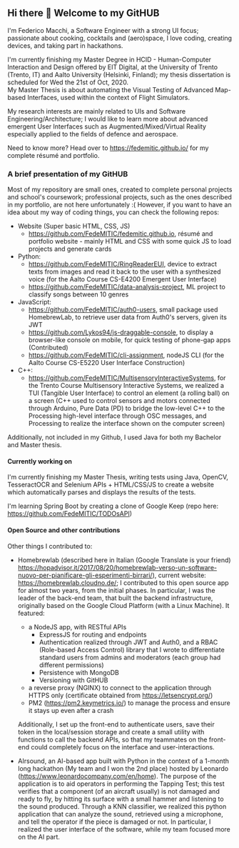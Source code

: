 ## Hi there 👋 Welcome to my GitHUB
I'm Federico Macchi, a Software Engineer with a strong UI focus; passionate about cooking, cocktails and (aero)space, I love coding, creating devices, and taking part in hackathons.  

I'm currently finishing my Master Degree in HCID - Human-Computer Interaction and Design offered by EIT Digital, at the University of Trento (Trento, IT) and Aalto University (Helsinki, Finland); my thesis dissertation is scheduled for Wed the 21st of Oct, 2020.  
My Master Thesis is about automating the Visual Testing of Advanced Map-based Interfaces, used within the context of Flight Simulators.

My research interests are mainly related to UIs and Software Engineering/Architecture; I would like to learn more about advanced emergent User Interfaces such as Augmented/Mixed/Virtual Reality especially applied to the fields of defence and aerospace.

Need to know more? Head over to https://fedemitic.github.io/ for my complete résumé and portfolio.

### A brief presentation of my GitHUB
Most of my repository are small ones, created to complete personal projects and school's coursework; professional projects, such as the ones described in my portfolio, are not here unfortunately :(
However, if you want to have an idea about my way of coding things, you can check the following repos:
- Website (Super basic HTML, CSS, JS)
  - https://github.com/FedeMITIC/fedemitic.github.io, résumé and portfolio website - mainly HTML and CSS with some quick JS to load projects and generate cards
- Python: 
  - https://github.com/FedeMITIC/RingReaderEUI, device to extract texts from images and read it back to the user with a synthesized voice (for the Aalto Course CS-E4200 Emergent User Interface)
  - https://github.com/FedeMITIC/data-analysis-project, ML project to classify songs between 10 genres
- JavaScript:
  - https://github.com/FedeMITIC/auth0-users, small package used HomebrewLab, to retrieve user data from Auth0's servers, given its JWT
  - https://github.com/Lykos94/js-draggable-console, to display a browser-like console on mobile, for quick testing of phone-gap apps (Contributed)
  - https://github.com/FedeMITIC/cli-assignment, nodeJS CLI (for the Aalto Course CS-E5220 User Interface Construction)
- C++:
  - https://github.com/FedeMITIC/MultisensoryInteractiveSystems, for the Trento Course Multisensory Interactive Systems, we realized a TUI (Tangible User Interface) to control an element (a rolling ball) on a screen (C++ used to control sensors and motors connected through Arduino, Pure Data (PD) to bridge the low-level C++ to the Processing high-level interface through OSC messages, and Processing to realize the interface shown on the computer screen)

Additionally, not included in my Github, I used Java for both my Bachelor and Master thesis.

#### Currently working on
I'm currently finishing my Master Thesis, writing tests using Java, OpenCV, TesseractOCR and Selenium APIs + HTML/CSS/JS to create a website which automatically parses and displays the results of the tests.  

I'm learning Spring Boot by creating a clone of Google Keep (repo here: https://github.com/FedeMITIC/TODOsAPI)

#### Open Source and other contributions
Other things I contributed to:
- Homebrewlab (described here in Italian (Google Translate is your friend) https://hopadvisor.it/2017/08/20/homebrewlab-verso-un-software-nuovo-per-pianificare-gli-esperimenti-birrari/), current website: https://homebrewlab.cloudno.de/; I contributed to this open source app for almost two years, from the initial phases. In particular, I was the leader of the back-end team, that built the backend infrastructure, originally based on the Google Cloud Platform (with a Linux Machine). It featured:
  - a NodeJS app, with RESTful APIs
    - ExpressJS for routing and endpoints
    - Authentication realized through JWT and Auth0, and a RBAC (Role-based Access Control) library that I wrote to differentiate standard users from admins and moderators (each group had different permissions)
    - Persistence with MongoDB
    - Versioning with GitHUB
  - a reverse proxy (NGINX) to connect to the application through HTTPS only (certificate obtained from https://letsencrypt.org/)
  - PM2 (https://pm2.keymetrics.io/) to manage the process and ensure it stays up even after a crash

  Additionally, I set up the front-end to authenticate users, save their token in the local/session storage and create a small utility with functions to call the backend APIs, so that my teammates on the front-end could completely focus on the interface and user-interactions.
  
- AIrsound, an AI-based app built with Python in the context of a 1-month long hackathon (My team and I won the 2nd place) hosted by Leonardo (https://www.leonardocompany.com/en/home). The purpose of the application is to aid operators in performing the Tapping Test; this test verifies that a component (of an aircraft usually) is not damaged and ready to fly, by hitting its surface with a small hammer and listening to the sound produced. Through a KNN classifier, we realized this python application that can analyze the sound, retrieved using a microphone, and tell the operator if the piece is damaged or not. In particular, I realized the user interface of the software, while my team focused more on the AI part.


<!--
**FedeMITIC/FedeMITIC** is a ✨ _special_ ✨ repository because its `README.md` (this file) appears on your GitHub profile.

Here are some ideas to get you started:

- 🔭 I’m currently working on ...
- 🌱 I’m currently learning ...
- 👯 I’m looking to collaborate on ...
- 🤔 I’m looking for help with ...
- 💬 Ask me about ...
- 📫 How to reach me: ...
- 😄 Pronouns: ...
- ⚡ Fun fact: ...
-->
